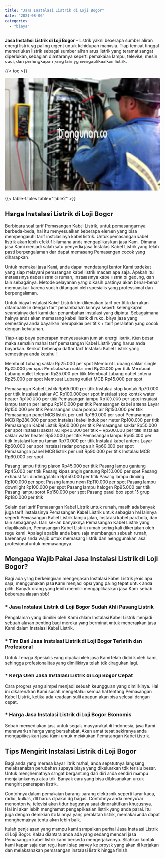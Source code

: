 ```yaml
---
title: "Jasa Instalasi Listrik di Loji Bogor"
date: "2024-08-06"
categories: 
  - "biaya"
---
```


**Jasa Instalasi Listrik di Loji Bogor** – Listrik yakni beberapa sumber aliran energi listrik yg paling urgent untuk kehidupan manusia. Tiap tempat tinggal memerlukan listrik sebagai sumber aliran arus listrik yang teramat sangat diperlukan, sebagian diantaranya seperti pemakaian lampu, televise, mesin cuci, dan perlengkapan yang lain yg mengaplikasikan listrik.

{{< toc >}}

![Jasa Instalasi Listrik di Loji Bogor](/images/instalasi-listrik-murah24.png)

{{< table-tables table="table2" >}}

## Harga Instalasi Listrik di Loji Bogor

Berbicara soal tarif Pemasangan Kabel Listrik, untuk pemasangannya berbeda-beda, hal itu menyesuaikan beberapa elemen yang bisa mempengaruhi tarif instalasinya kabel listrik. Untuk pemasangan kabel listrik akan lebih efektif bilamana anda mengaplikasikan jasa Kami. Dimana jasa Kami menjadi salah satu penyedia jasa Instalasi Kabel Listrik yang telah pasti berpengalaman dan dapat memasang Pemasangan cocok yang diharapkan.

Untuk memakai jasa Kami, anda dapat mendatangi kantor Kami terdekat yang siap melayani pemasangan kabel listrik macam apa saja. Apakah itu instalasinya kabel listrik di rumah, instalasinya kabel listrik di gedung, dan lain sebagainya. Metode pelayanan yang dikasih pastinya akan benar-benar memuaskan karena sudah ditangani oleh spesialis yang professional dan berpengalaman.

Untuk biaya Instalasi Kabel Listrik kini dikenakan tarif per titik dan akan ditambahkan dengan tarif penambahan lainnya seperti kelengkapan seandainya dari kami dan penambahan instalasi yang dipinta. Sebagaimana halnya anda akan memasang kabel listrik di ruko, biaya jasa yang semestinya anda bayarkan merupakan per titik + tarif peralatan yang cocok dengan kebutuhan.

Tiap-tiap biaya penerapan menyesuaikan jumlah energi listrik. Kian besar maka semakin mahal tarif pemasangan Kabel Listrik yang harus anda bayarkan. Berikut beberapa daftar tarif Instalasi Kabel Listrik yang semestinya anda ketahui !

Membuat Lubang saklar Rp25.000 per spot Membuat Lubang saklar single Rp25.000 per spot Pembobokan saklar seri Rp25.000 per titik Membuat Lubang outlet telepon Rp25.000 per titik Membuat Lubang outlet antena Rp25.000 per spot Membuat Lubang outlet MCB Rp45.000 per spot

Pemasangan Kabel Listrik Rp65.000 per titik Instalasi stop kontak Rp70.000 per titik Instalasi saklar AC Rp100.000 per spot Instalasi stop kontak water heater Rp100.000 per titik Pemasangan lampu Rp100.000 per spot Instalasi lampu taman per lampu Rp140.000 per titik Pemasangan kabel antena Layar Rp150.000 per titik Pemasangan radar pompa air Rp150.000 per titik Pemasangan panel MCB listrik per unit Rp180.000 per spot Pemasangan MCB Rp280.000 per spot Instalasi kabel induk per meter Rp100.000 per titik Pemasangan Kabel Listrik Rp60.000 per titik Pemasangan saklar Rp50.000 per spot Instalasi saklar AC Rp40.000 per titik – Rp200.000 per titik Instalasi saklar water heater Rp50.000 per titik Pemasangan lampu Rp65.000 per titik Instalasi lampu taman Rp70.000 per titik Instalasi kabel antena Layar Rp60.000 per spot Instalasi radar pompa air Rp60.000 per spot Pemasangan panel MCB listrik per unit Rp90.000 per titik Instalasi MCB Rp60.000 per spot

Pasang lampu fitting plafon Rp45.000 per titik Pasang lampu gantung Rp45.000 per titik Pasang kipas angin gantung Rp150.000 per spot Pasang exhaust fan dinding/plafon Rp150.000 per titik Pasang lampu dinding Rp100.000 per spot Pasang lampu neon Rp110.000 per spot Pasang lampu downlight Rp100.000 per spot Pasang lampu halogen Rp95.000 per titik Pasang lampu sorot Rp150.000 per spot Pasang panel box spot 15 grup Rp180.000 per titik

Selain dari tarif Pemasangan Kabel Listrik untuk rumah, masih ada banyak juga tarif instalasinya Pemasangan Kabel Listrik untuk sebagian hal lainnya seperti Pemasangan Kabel Listrik lampu jalan, Instalasi kabel parabola, dan lain sebagainya. Dari sekian banyaknya Pemasangan Kabel Listrik yang diaplikasikan, Pemasangan Kabel Listrik rumah sering kali dikerjakan oleh regu kami. Apalagi apabila anda baru saja membangun sebuah rumah, karenanya anda wajib untuk memasang listrik dan menggunakan jasa profesional untuk memasangnya.

## Mengapa Wajib Pakai Jasa Instalasi Listrik di Loji Bogor?

Bagi ada yang berkeinginan mengerjakan Instalasi Kabel Listrik jenis apa saja, menggunakan jasa Kami menjadi opsi yang paling tepat untuk anda pilih. Banyak orang yang lebih memilih mengaplikasikan jasa Kami sebab beberapa alasan sbb!

### \* Jasa Instalasi Listrik di Loji Bogor Sudah Ahli Pasang Listrik

Pengalaman yang dimiliki oleh Kami dalam Instalasi Kabel Listrik menjadi sebuah alasan penting bagi mereka yang berminat untuk menerapkan jasa Kami dalam Instalasi Kabel Listrik.

### \* Tim Dari Jasa Instalasi Listrik di Loji Bogor Terlatih dan Profesional

Untuk Tenaga Spesialis yang dipakai oleh jasa Kami telah dididik oleh kami, sehingga profesionalitas yang dimilikinya telah tdk diragukan lagi.

### \* Kerja Oleh Jasa Instalasi Listrik di Loji Bogor Cepat

Cara progres yang simpel menjadi sebuah keunggulan yang dimilikinya. Hal ini dikarenakan Kami sudah mengetahui semua hal tentang Pemasangan Kabel Listrik, ketika ada keadaan sulit apapun akan bisa selesai dengan cepat.

### \* Harga Jasa Instalasi Listrik di Loji Bogor Ekonomis

Sebab menyediakan jasa untuk segala masyarakat di Indonesia, jasa Kami menawarkan harga yang bersahabat. Akan amat tepat sekiranya anda mengaplikasikan jasa Kami untuk melakukan Pemasangan Kabel Listrik.

## Tips Mengirit Instalasi Listrik di Loji Bogor


Bagi anda yang merasa bayar litrik mahal, anda sepatutnya langsung melaksanakan perubahan supaya biaya yang dikeluarkan tdk terlalu besar. Untuk menghematnya sangat bergantung dari diri anda sendiri mampu menjalankannya atau tdk. Banyak cara yang bisa dilaksanakan untuk mengirit penerapan listrik.

Contohnya dalam pemakaian barang-barang elektronik seperti layar kaca, radio, kulkas, dll harus dipakai dg bagus. Contohnya anda menyukai menonton tv, televisi akan tidur bagusnya saat dinonaktifkan khususnya. Hal ini akan lebih menghemat pengaplikasian listrik yang anda pakai. Itu juga dengan demikian itu lainnya yang peralatan listrik, memakai anda dapat menghematnya tentu akan lebih baik.

Itulah penjelasan yang mampu kami sampaikan perihal Jasa Instalasi Listrik di Loji Bogor. Kalau diantara anda ada yang sedang mencari jasa Pemasangan kabel listrik kami bersedia mengerjakannya. Silahkan kontak kami kapan saja dan regu kami siap survey ke proyek yang akan di kerjakan dan melaksanakan pemasangan instalasi listrik hingga finish.
